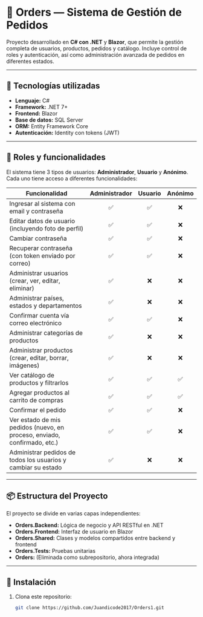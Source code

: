 # 🛒 Orders — Sistema de Gestión de Pedidos

Proyecto desarrollado en **C# con .NET** y **Blazor**, que permite la gestión completa de usuarios, productos, pedidos y catálogo. Incluye control de roles y autenticación, así como administración avanzada de pedidos en diferentes estados.

---

## 🚀 Tecnologías utilizadas

- **Lenguaje:** C#
- **Framework:** .NET 7+  
- **Frontend:** Blazor
- **Base de datos:** SQL Server
- **ORM:** Entity Framework Core
- **Autenticación:** Identity con tokens (JWT)

---

## 👥 Roles y funcionalidades

El sistema tiene 3 tipos de usuarios: **Administrador**, **Usuario** y **Anónimo**. Cada uno tiene acceso a diferentes funcionalidades:

| Funcionalidad | Administrador | Usuario | Anónimo |
|---------------|:-------------:|:-------:|:-------:|
| Ingresar al sistema con email y contraseña | ✅ | ✅ | ❌ |
| Editar datos de usuario (incluyendo foto de perfil) | ✅ | ✅ | ❌ |
| Cambiar contraseña | ✅ | ✅ | ❌ |
| Recuperar contraseña (con token enviado por correo) | ✅ | ✅ | ❌ |
| Administrar usuarios (crear, ver, editar, eliminar) | ✅ | ❌ | ❌ |
| Administrar países, estados y departamentos | ✅ | ❌ | ❌ |
| Confirmar cuenta vía correo electrónico | ✅ | ✅ | ❌ |
| Administrar categorías de productos | ✅ | ❌ | ❌ |
| Administrar productos (crear, editar, borrar, imágenes) | ✅ | ❌ | ❌ |
| Ver catálogo de productos y filtrarlos | ✅ | ✅ | ✅ |
| Agregar productos al carrito de compras | ✅ | ✅ | ✅ |
| Confirmar el pedido | ✅ | ✅ | ❌ |
| Ver estado de mis pedidos (nuevo, en proceso, enviado, confirmado, etc.) | ✅ | ✅ | ❌ |
| Administrar pedidos de todos los usuarios y cambiar su estado | ✅ | ❌ | ❌ |

---

## 📦 Estructura del Proyecto

El proyecto se divide en varias capas independientes:

- **Orders.Backend:** Lógica de negocio y API RESTful en .NET
- **Orders.Frontend:** Interfaz de usuario en Blazor
- **Orders.Shared:** Clases y modelos compartidos entre backend y frontend
- **Orders.Tests:** Pruebas unitarias
- **Orders:** (Eliminada como subrepositorio, ahora integrada)

---

## 🔧 Instalación

1. Clona este repositorio:
   ```bash
   git clone https://github.com/Juandicode2017/Orders1.git